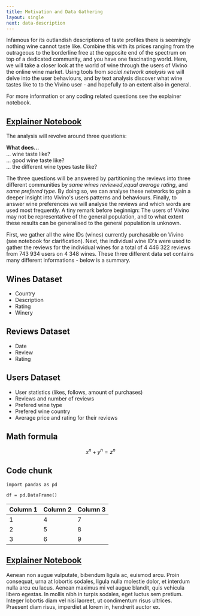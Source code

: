 ```yaml
---
title: Motivation and Data Gathering
layout: single
next: data-description
---
```


Infamous for its outlandish descriptions of taste profiles there is seemingly nothing wine cannot taste like. Combine this with its prices ranging from the outrageous to the borderline free at the opposite end of the spectrum on top of a dedicated community, and you have one fascinating world. Here, we will take a closer look at the world of wine through the users of Vivino the online wine market. Using tools from _social network analysis_ we will delve into the user behaviours, and by text analysis discover what wine tastes like to to the Vivino user - and hopefully to an extent also in general. 

For more information or any coding related questions see the explainer notebook.
## [Explainer Notebook](explainer-notebook.html)

The analysis will revolve around three questions:

**What does...** \
... wine taste like? \
... good wine taste like? \
... the different wine types taste like?

The three questions will be answered by partitioning the reviews into three different communities by _same wines reviewed_,_equal average rating_, and _same prefered type_. By doing so, we can analyse these networks to gain a deeper insight into Vivino's users patterns and behaviours. Finally, to answer wine preferences we will analyse the reviews and which words are used most frequently. A tiny remark before beginnign: The users of Vivino may not be representative of the general population, and to what extent these results can be generalised to the general population is unknown.

First, we gather all the wine IDs (wines) currently purchasable on Vivino (see notebook for clarification). Next, the individual wine ID's were used to gather the reviews for the individual wines for a total of 4 446 322 reviews from 743 934 users on 4 348 wines. These three different data set contains many different informations - below is a summary.

## Wines Dataset
- Country
- Description
- Rating
- Winery

## Reviews Dataset
- Date
- Review
- Rating

## Users Dataset
- User statistics (likes, follows, amount of purchases)
- Reviews and number of reviews
- Prefered wine type
- Prefered wine country 
- Average price and rating for their reviews


## Math formula


$$ x^n + y^n = z^n $$

## Code chunk

```
import pandas as pd

df = pd.DataFrame()
```


| Column 1  | Column 2  |  Column 3 |
|---|---|---|
| 1 | 4 | 7 |
| 2 | 5 | 8 |
| 3 | 6 | 9 |

## [Explainer Notebook](Explainer-Notebook.html)

Aenean non augue vulputate, bibendum ligula ac, euismod arcu. Proin consequat, urna at lobortis sodales, ligula nulla molestie dolor, et interdum nulla arcu eu lacus. Aenean maximus mi vel augue blandit, quis vehicula libero egestas. In mollis nibh in turpis sodales, eget luctus sem pretium. Integer lobortis diam vel nisi laoreet, ut condimentum risus ultrices. Praesent diam risus, imperdiet at lorem in, hendrerit auctor ex.